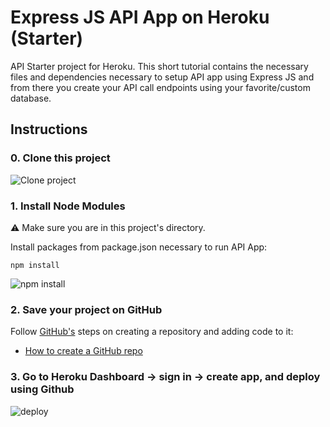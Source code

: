 
# Express JS API App on Heroku (Starter)

API Starter project for Heroku. This short tutorial contains the necessary files and dependencies necessary to setup API app using Express JS and from there you create your API call endpoints using your favorite/custom database.

## Instructions

### 0. Clone this project

![Clone project](https://i.imgur.com/5SWUvMs.png)


### 1. Install Node Modules

:warning: Make sure you are in this project's directory.

Install packages from package.json necessary to run API App:

`npm install`

![npm install](https://i.imgur.com/E6PIPR5.gif)

### 2. Save your project on GitHub

Follow [GitHub's](github.com) steps on creating a repository and adding code to it:
- [How to create a GitHub repo](https://help.github.com/en/github/creating-cloning-and-archiving-repositories/creating-a-new-repository)

### 3. Go to Heroku Dashboard -> sign in -> create app, and deploy using Github

![deploy](https://imgur.com/cwNu54F.gif)
